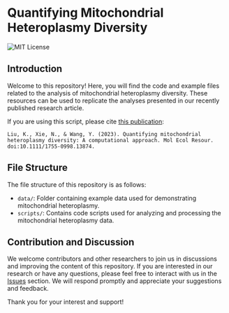 # Quantifying Mitochondrial Heteroplasmy Diversity

![MIT License](https://img.shields.io/badge/license-MIT-blue)

## Introduction

Welcome to this repository! Here, you will find the code and example files related to the analysis of mitochondrial heteroplasmy diversity. These resources can be used to replicate the analyses presented in our recently published research article.

If you are using this script, please cite [this publication](https://onlinelibrary.wiley.com/doi/abs/10.1111/1755-0998.13874):

```
Liu, K., Xie, N., & Wang, Y. (2023). Quantifying mitochondrial heteroplasmy diversity: A computational approach. Mol Ecol Resour. doi:10.1111/1755-0998.13874.
```

## File Structure

The file structure of this repository is as follows:

- `data/`: Folder containing example data used for demonstrating mitochondrial heteroplasmy.
- `scripts/`: Contains code scripts used for analyzing and processing the mitochondrial heteroplasmy data.

## Contribution and Discussion

We welcome contributors and other researchers to join us in discussions and improving the content of this repository. If you are interested in our research or have any questions, please feel free to interact with us in the [Issues](https://github.com/zergger/hp_diversity/issues) section. We will respond promptly and appreciate your suggestions and feedback.

Thank you for your interest and support!
